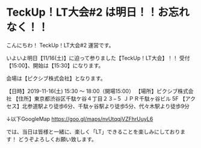 # TeckUp！LT大会#2 は明日！！お忘れなく！！

こんにちわ！ TeckUp！LT大会#2 運営です。

いよいよ明日【11/16(土)】に迫って参りました【TeckUp！LT大会】！！
受付【15:00】、開始は【15:30】になります。

会場は【ピクシブ株式会社】となります。

【日時】2019-11-16(土) 15:30 ～ 18:00（開場15:00）
【場所】ピクシブ株式会社
【住所】東京都渋谷区千駄ケ谷４丁目２３−５ ＪＰＲ千駄ヶ谷ビル 5F
【アクセス】北参道駅より徒歩6分、千駄ヶ谷駅より徒歩5分、代々木駅より徒歩9分

↓以下GoogleMap
https://goo.gl/maps/nvUtqqjVZFhrUuyL6

では、当日は皆様と一緒に、楽しく「LT」できることを楽しみにしております！
どうぞよろしくお願い致します。
